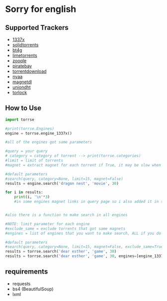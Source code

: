 # Sorry for english
## Supported Trackers
* [1337x](https://1337xx.to)
* [solidtorrents](https://solidtorrents.net)
* [bt4g](https://bt4g.org)
* [limetorrents](https://limetorrents.pro)
* [zooqle](https://zooqle.com)
* [piratebay](https://knaben.ru)
* [torrentdownload](https://torrentdownload.info)
* [nyaa](https://nyaa.si)
* [magnetdl](https://magnetdl.com)
* [uniondht](http://uniondht.org)
* [torlock](https://torlock.com)


## How to Use
```python
import torrse

#print(torrse.Engines)
engine = torrse.engine_1337x()

#all of the engines got same parameters

#query = your query
# category = category of torrent --> print(torrse.categories)
#limit = limit of torrents
#magnet = extract magnet for each torrent if True, it may be slow when you use it, also you can extract magnet after search --> engine.get_magnet(link)

#default parameters
#search(query, category=None, limit=15, magnet=False)
results = engine.search('dragon nest', 'movie', 30)

for i in results:
    print(i, '\n'*3)
    #in some engines magnet links in query page so i also added it in search results (see engine_nyaa)


#also there is a function to make search in all engines

#NOTE: limit parameter for each engine
#exclude_same = exclude torrents that got same magnets
#engines = list of engines that you want to make search, ALL if you do not set parameter

#default parameters
#search(query, category=None, limit=15, magnet=False, exclude_same=True, engines=Engines)
results = torrse.search('dear esther', 'game', 30)
results = torrse.search('dear esther', 'game', 30, engines=[engine_1337x, engine_piratebay, engine_nyaa]) 
```

## requirements
* requests
* bs4 (BeautifulSoup)
* lxml

